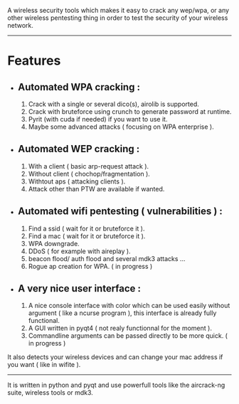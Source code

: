A wireless security tools which makes it easy to crack any wep/wpa, or any other wireless pentesting thing in order to test the security of your wireless network.

---

# Features #
  * ## Automated WPA cracking : ##
    1. Crack with a single or several dico(s), airolib is supported.
    1. Crack with bruteforce using crunch to generate password at runtime.
    1. Pyrit (with cuda if needed) if you want to use it.
    1. Maybe some advanced attacks ( focusing on WPA enterprise ).
  * ## Automated WEP cracking : ##
    1. With a client ( basic arp-request attack ).
    1. Without client ( chochop/fragmentation ).
    1. Withtout aps ( attacking clients ).
    1. Attack other than PTW are available if wanted.
  * ## Automated wifi pentesting ( vulnerabilities ) : ##
    1. Find a ssid ( wait for it or bruteforce it ).
    1. Find a mac ( wait for it or bruteforce it ).
    1. WPA downgrade.
    1. DDoS ( for example with aireplay ).
    1. beacon flood/ auth flood and several mdk3 attacks ...
    1. Rogue ap creation for WPA. ( in progress )
  * ## A very nice user interface : ##
    1. A nice console interface with color which can be used easily without argument ( like a ncurse program ), this interface is already fully functional.
    1. A GUI written in pyqt4 ( not realy functionnal for the moment ).
    1. Commandline arguments can be passed directly to be more quick. ( in progress )

It also detects your wireless devices and can change your mac address if you want ( like in wifite ).

---

It is written in python and pyqt and use powerfull tools like the aircrack-ng suite, wireless tools or mdk3.